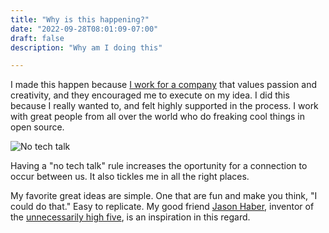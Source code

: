 ```yaml
---
title: "Why is this happening?"
date: "2022-09-28T08:01:09-07:00"
draft: false
description: "Why am I doing this"

---
```

I made this happen because [I work for a company](http://www.gresearchoss.io) that values passion and creativity, and they encouraged me to execute on my idea. I did this because I really wanted to, and felt highly supported in the process. I work with great people from all over the world who do freaking cool things in open source. 

![No tech talk](img/no-tech-talk.jpg)
 
Having a "no tech talk" rule increases the oportunity for a connection to occur between us. It also tickles me in all the right places.

My favorite great ideas are simple. One that are fun and make you think, "I could do that." Easy to replicate. My good friend [Jason Haber](https://www.linkedin.com/in/jasonhaber/), inventor of the [unnecessarily high five](https://www.facebook.com/unnecessarilyhighfive), is an inspiration in this regard.
 
